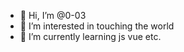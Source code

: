 - 👋 Hi, I’m @0-03
- 👀 I’m interested in touching the world
- 🌱 I’m currently learning js vue etc.

<!---
0-03/0-03 is a ✨ special ✨ repository because its `README.md` (this file) appears on your GitHub profile.
You can click the Preview link to take a look at your changes.
--->
